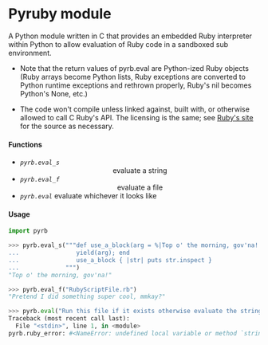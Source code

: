  Pyruby module
===
A Python module written in C that provides an embedded Ruby interpreter
within Python to allow evaluation of Ruby code in a sandboxed sub environment.

 * Note that the return values of pyrb.eval are Python-ized Ruby objects
 	(Ruby arrays become Python lists, Ruby exceptions are converted to Python runtime
  exceptions and rethrown properly, Ruby's nil becomes Python's None, etc.)

 * The code won't compile unless linked against, built with, or otherwise allowed to call
  C Ruby's API.  The licensing is the same; see [Ruby's site](http://www.ruby-lang.org)
  for the source as necessary.

#### Functions
* _`pyrb.eval_s`_    <center>evaluate a string</center>
* _`pyrb.eval_f`_    <center>evaluate a file</center>
* _`pyrb.eval`_      evaluate whichever it looks like

#### Usage

```Python
import pyrb

>>> pyrb.eval_s("""def use_a_block(arg = %|Top o' the morning, gov'na!|)
...                yield(arg); end
...                use_a_block { |str| puts str.inspect }
...             """)
"Top o' the morning, gov'na!"

>>> pyrb.eval_f("RubyScriptFile.rb")
"Pretend I did something super cool, mmkay?"

>>> pyrb.eval("Run this file if it exists otherwise evaluate the string")
Traceback (most recent call last):
  File "<stdin>", line 1, in <module>
pyrb.ruby_error: #<NameError: undefined local variable or method `string' for main:Object>
```